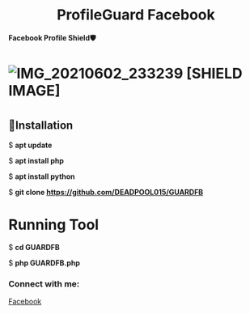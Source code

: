 <h1 align="center">ProfileGuard Facebook</h1>


**Facebook Profile Shield🛡️**
# ![IMG_20210602_233239](https://user-images.githubusercontent.com/81415453/120555279-23d06680-c3fb-11eb-8d10-84ad992e07fb.jpg) [SHIELD IMAGE]
# <h2> 📎**Installation**

$ **apt update**

$ **apt install php**

$ **apt install python**

$ **git clone https://github.com/DEADPOOL015/GUARDFB**

# **Running Tool**

$ **cd GUARDFB**

$ **php GUARDFB.php**



<h3 align="left">Connect with me:</h3>
<p align="left">

[Facebook](https://www.facebook.com/profile.php?id=100032085647548) 
